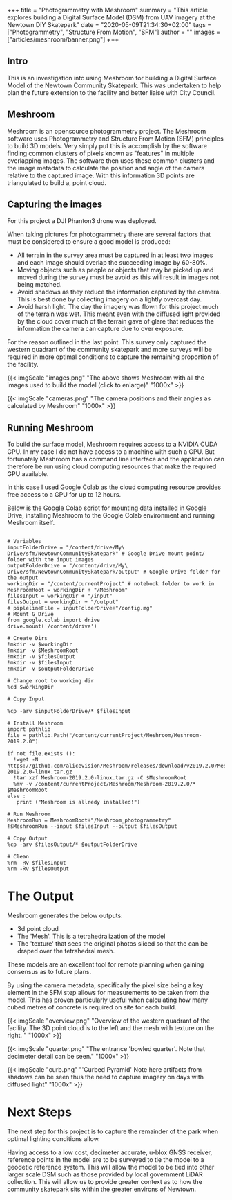 +++
title = "Photogrammetry with Meshroom"
summary = "This article explores building a Digital Surface Model (DSM) from UAV imagery at the Newtown DIY Skatepark"
date = "2020-05-09T21:34:30+02:00"
tags = ["Photogrammetry", "Structure From Motion", "SFM"]
author = ""
images = ["articles/meshroom/banner.png"]
+++


## Intro
This is an investigation into using Meshroom for building a Digital Surface Model of the Newtown Community Skatepark. This was undertaken to help plan the future extension to the facility and better liaise with City Council.


## Meshroom
Meshroom is an opensource photogrammetry project. The Meshroom software uses Photogrammetry and Structure From Motion (SFM) principles to build 3D models. Very simply put this is accomplish by the software finding common clusters of pixels known as "features" in multiple overlapping images. The software then uses these common clusters and the image metadata to calculate the position and angle of the camera relative to the captured image. With this information 3D points are triangulated to build a, point cloud.


## Capturing the images
For this project a DJI Phanton3 drone was deployed.

When taking pictures for photogrammetry there are several factors that must be considered to ensure a good model is produced:

* All terrain in the survey area must be captured in at least two images and each image should overlap the succeeding image by 60-80%.
* Moving objects such as people or objects that may be picked up and moved during the survey must be avoid as this will result in images not being matched.
* Avoid shadows as they reduce the information captured by the camera. This is best done by collecting imagery on a lightly overcast day.
* Avoid harsh light. The day the imagery was flown for this project much of the terrain was wet. This meant even with the diffused light provided by the cloud cover much of the terrain gave of glare that reduces the information the camera can capture due to over exposure.

For the reason outlined in the last point. This survey only captured the western quadrant of the community skatepark and more surveys will be required in more optimal conditions to capture the remaining proportion of the facility.







{{< imgScale "images.png" "The above shows Meshroom with all the images used to build the model (click to enlarge)" "1000x" >}}


{{< imgScale "cameras.png" "The camera positions and their angles as calculated by Meshroom" "1000x" >}}


## Running Meshroom
To build the surface model, Meshroom requires access to a NVIDIA CUDA GPU. In my case I do not have access to a machine with such a GPU. But fortunately Meshroom has a command line interface and the application can therefore be run using cloud computing resources that make the required GPU available.

In this case I used Google Colab as the cloud computing resource provides free access to a GPU for up to 12 hours.

Below is the Google Colab script for mounting data installed in Google Drive, installing Meshroom to the Google Colab environment and running Meshroom itself.

```

# Variables
inputFolderDrive = "/content/drive/My\ Drive/sfm/NewtownCommunitySkatepark" # Google Drive mount point/ folder with the input images
outputFolderDrive = "/content/drive/My\ Drive/sfm/NewtownCommunitySkatepark/output" # Google Drive folder for the output
workingDir = "/content/currentProject" # notebook folder to work in
MeshroomRoot = workingDir + "/Meshroom"
filesInput = workingDir + "/input"
filesOutput = workingDir + "/output"
# piplelineFile = inputFolderDrive+"/config.mg"
# Mount G Drive
from google.colab import drive
drive.mount('/content/drive')

# Create Dirs
!mkdir -v $workingDir
!mkdir -v $MeshroomRoot
!mkdir -v $filesOutput
!mkdir -v $filesInput
!mkdir -v $outputFolderDrive

# Change root to working dir
%cd $workingDir

# Copy Input

%cp -arv $inputFolderDrive/* $filesInput

# Install Meshroom
import pathlib
file = pathlib.Path("/content/currentProject/Meshroom/Meshroom-2019.2.0")

if not file.exists ():
  !wget -N https://github.com/alicevision/Meshroom/releases/download/v2019.2.0/Meshroom-2019.2.0-linux.tar.gz
  !tar xzf Meshroom-2019.2.0-linux.tar.gz -C $MeshroomRoot
  %mv -v /content/currentProject/Meshroom/Meshroom-2019.2.0/* $MeshroomRoot
else :
   print ("Meshroom is allredy installed!")

# Run Meshroom
MeshroomRun = MeshroomRoot+"/Meshroom_photogrammetry"
!$MeshroomRun --input $filesInput --output $filesOutput

# Copy Output
%cp -arv $filesOutput/* $outputFolderDrive

# Clean
%rm -Rv $filesInput
%rm -Rv $filesOutput
```

# The Output

Meshroom generates the below outputs:

* 3d point cloud
* The 'Mesh'. This is a tetrahedralization of the model
* The 'texture' that sees the original photos sliced so that the can be draped over the tetrahedral mesh.

These models are an excellent tool for remote planning when gaining consensus as to future plans.

By using the camera metadata, specifically the pixel size being a key element in the SFM step allows for measurements to be taken from the model. This has proven particularly useful when calculating how many cubed metres of concrete is required on site for each build.


{{< imgScale "overview.png" "Overview of the western quadrant of the facility. The 3D point cloud is to the left and the mesh with texture on the right. " "1000x" >}}



{{< imgScale "quarter.png" "The entrance 'bowled quarter'. Note that decimeter detail can be seen." "1000x" >}}

{{< imgScale "curb.png" "'Curbed Pyramid' Note here artifacts from shadows can be seen thus the need to capture imagery on days with diffused light" "1000x" >}}

# Next Steps
The next step for this project is to capture the remainder of the park when optimal lighting conditions allow.

Having access to a low cost, decimeter accurate, u-blox GNSS receiver, reference points in the model are to be surveyed to tie the model to a geodetic reference system. This will allow the model to be tied into other larger scale DSM such as those provided by local government LiDAR collection. This will allow us to provide greater context as to how the community skatepark sits within the greater environs of Newtown.
